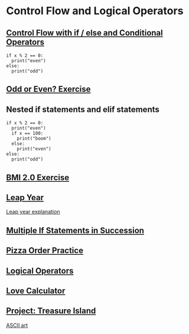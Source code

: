 # Control Flow and Logical Operators

## [Control Flow with if / else and Conditional Operators](https://replit.com/@fadhilhaka/day-3-start#main.py)

~~~
if x % 2 == 0:
  print("even")
else:
  print("odd")
~~~

## [Odd or Even? Exercise](https://replit.com/@fadhilhaka/day-3-1-exercise#main.py)

##  Nested if statements and elif statements

~~~
if x % 2 == 0:
  print("even")
  if x == 100:
    print("boom")
  else:
    print("even")
else:
  print("odd")
~~~

## [BMI 2.0 Exercise](https://replit.com/@fadhilhaka/day-3-2-exercise#main.py)

## [Leap Year](https://replit.com/@fadhilhaka/day-3-3-exercise#main.py)

[Leap year explanation](https://www.youtube.com/watch?v=xX96xng7sAE)

## [Multiple If Statements in Succession](https://replit.com/@fadhilhaka/day-3-multiple-if#main.py)

## [Pizza Order Practice](https://replit.com/@fadhilhaka/day-3-4-exercise#main.py)

## [Logical Operators](https://replit.com/@fadhilhaka/day-3-end#main.py)

## [Love Calculator](https://replit.com/@fadhilhaka/day-3-5-exercise)

## [Project: Treasure Island](https://replit.com/@fadhilhaka/treasure-island-start#main.py)

[ASCII art](https://ascii.co.uk/art)